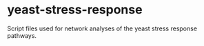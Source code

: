 # yeast-stress-response
Script files used for network analyses of the yeast stress response pathways.
